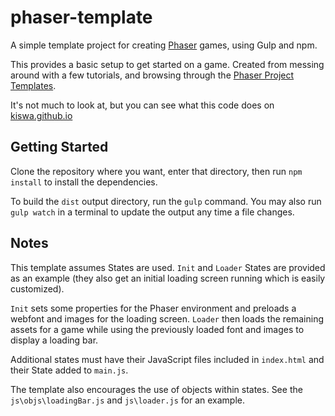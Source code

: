 phaser-template
===============

A simple template project for creating [Phaser](http://phaser.io) games, using Gulp and npm.

This provides a basic setup to get started on a game. Created from messing around with a few tutorials, and browsing through the [Phaser Project Templates](https://github.com/photonstorm/phaser/tree/master/resources/Project%20Templates).

It's not much to look at, but you can see what this code does on [kiswa.github.io](http://kiswa.github.io/phaser-template)

Getting Started
---------------

Clone the repository where you want, enter that directory, then run `npm install` to install the dependencies.

To build the `dist` output directory, run the `gulp` command. You may also run `gulp watch` in a terminal to update the output any time a file changes.

Notes
-----

This template assumes States are used. `Init` and `Loader` States are provided as an example (they also get an initial loading screen running which is easily customized).

`Init` sets some properties for the Phaser environment and preloads a webfont and images for the loading screen. `Loader` then loads the remaining assets for a game while using the previously loaded font and images to display a loading bar.

Additional states must have their JavaScript files included in `index.html` and their State added to `main.js`.

The template also encourages the use of objects within states. See the `js\objs\loadingBar.js` and `js\loader.js` for an example.
